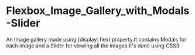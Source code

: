 # Flexbox_Image_Gallery_with_Modals-Slider
An Image gallery made using (display: flex) property.It contains Modals for each image and a Slider for viewing all the images.It's done using CSS3
